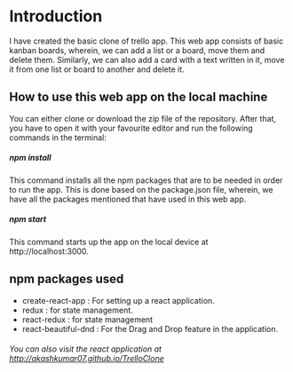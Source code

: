 # Introduction

I have created the basic clone of trello app. This web app consists of basic kanban boards, wherein, we can add a list or a board, move them and delete them. Similarly, we can also add a card with a text written in it, move it from one list or board to another and delete it.

## How to use this web app on the local machine

You can either clone or download the zip file of the repository. After that, you have to open it with your favourite editor and run the following commands in the terminal:

##### npm install

This command installs all the npm packages that are to be needed in order to run the app. This is done based on the package.json file, wherein, we have all the packages mentioned that have used in this web app. 

##### npm start

This command starts up the app on the local device at http://localhost:3000.

## npm packages used
- create-react-app : For setting up a react application.
- redux : for state management.
- react-redux : for state management
- react-beautiful-dnd : For the Drag and Drop feature in the application.

###### You can also visit the react application at http://akashkumar07.github.io/TrelloClone
